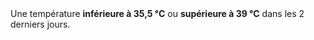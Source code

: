 <!---->Une température <b>inférieure à 35,5 °C</b> ou <b>supérieure à 39 °C</b> dans les 2 derniers jours.

